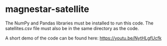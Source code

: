 # magnestar-satellite

The NumPy and Pandas libraries must be installed to run this code. The satellites.csv file must also be in the same directory as the code.

A short demo of the code can be found here: https://youtu.be/NytHLgfUcfk 